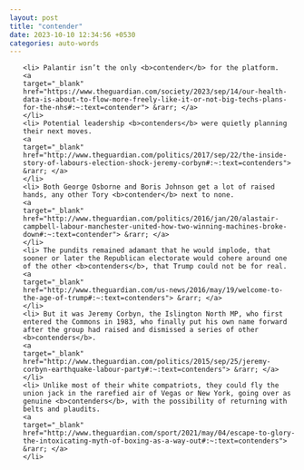 ```yaml
---
layout: post
title: "contender"
date: 2023-10-10 12:34:56 +0530
categories: auto-words
---
```

<ol>

    <li> Palantir isn’t the only <b>contender</b> for the platform.
    <a 
    target="_blank" 
    href="https://www.theguardian.com/society/2023/sep/14/our-health-data-is-about-to-flow-more-freely-like-it-or-not-big-techs-plans-for-the-nhs#:~:text=contender"> &rarr; </a>
    </li>
    <li> Potential leadership <b>contenders</b> were quietly planning their next moves.
    <a 
    target="_blank" 
    href="http://www.theguardian.com/politics/2017/sep/22/the-inside-story-of-labours-election-shock-jeremy-corbyn#:~:text=contenders"> &rarr; </a>
    </li>
    <li> Both George Osborne and Boris Johnson get a lot of raised hands, any other Tory <b>contender</b> next to none.
    <a 
    target="_blank" 
    href="http://www.theguardian.com/politics/2016/jan/20/alastair-campbell-labour-manchester-united-how-two-winning-machines-broke-down#:~:text=contender"> &rarr; </a>
    </li>
    <li> The pundits remained adamant that he would implode, that sooner or later the Republican electorate would cohere around one of the other <b>contenders</b>, that Trump could not be for real.
    <a 
    target="_blank" 
    href="http://www.theguardian.com/us-news/2016/may/19/welcome-to-the-age-of-trump#:~:text=contenders"> &rarr; </a>
    </li>
    <li> But it was Jeremy Corbyn, the Islington North MP, who first entered the Commons in 1983, who finally put his own name forward after the group had raised and dismissed a series of other <b>contenders</b>.
    <a 
    target="_blank" 
    href="http://www.theguardian.com/politics/2015/sep/25/jeremy-corbyn-earthquake-labour-party#:~:text=contenders"> &rarr; </a>
    </li>
    <li> Unlike most of their white compatriots, they could fly the union jack in the rarefied air of Vegas or New York, going over as genuine <b>contenders</b>, with the possibility of returning with belts and plaudits.
    <a 
    target="_blank" 
    href="http://www.theguardian.com/sport/2021/may/04/escape-to-glory-the-intoxicating-myth-of-boxing-as-a-way-out#:~:text=contenders"> &rarr; </a>
    </li>